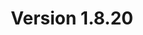 ---
title: "Version 1.8.20"

version_number: "1.8.20"
version_code: "1820"
release_date: "2019-02-27"

packages:
  - type: mybb
    formats:
      - type: zip
        filesize: "2.15 MB"
        checksums:
          - type: md5
            value: 3d1a8c22874af72a1025709f5447f783
          - type: sha1
            value: e3c73a4cf99dbb237c9aa8bce458fe2296acbdee
          - type: sha256
            value: ee96b3eac55ebbbdf86c2057d513c7b015a6d558c7fdf4f297084c3e2f73b212
          - type: sha512
            value: 68d5bcd26cf808bf90414e569cfee91e6ad158ee73cdb8ce7dc3a87a0b883b946674831b4fbbd9c6c81b25c20f802e8f6e303f128aeb5607f40c39b294a8d5e2
        locations:
          - name: resources.mybb.com/downloads/
          - name: github.com/mybb/mybb/releases/

  - type: changed_files
    formats:
      - type: zip
        filesize: "0.85 MB"
        checksums:
          - type: md5
            value: d9377988fdef5e19d105afe7db141543
          - type: sha1
            value: 80c0af41e9148bc84ef7558d6f20d9c859279c9a
          - type: sha256
            value: 31b21c008d63f655f80572fffd8d7c1c465c346580cf920a1535443893766cb7
          - type: sha512
            value: b2446331cc8b62fea579acb7e225344d23347d0e5fa9f3a49df8715aa31a14a29b38b1757f5f11d42983bd07fb59be4ac9b7ae09e6151b9a8f0a445bbb4566ec
        locations:
          - name: resources.mybb.com/downloads/
          - name: github.com/mybb/mybb/releases/

upgrade_script_required: true

comment: "This release includes allowing users to see their unapproved content and view user referrals; compatibility with PHP >= 7.2 has been improved and **[jQuery has been upgraded to 3.0.0](https://github.com/mybb/mybb/pull/3516#issuecomment-448759610), which might affect custom JavaScript code in plugins and themes**."

resolved_issues_number: "42"
resolved_issues_age_median: "4"
resolved_issues_age_mean: "51.5"
resolved_issues_link: "https://github.com/mybb/mybb/issues?q=is%3Aissue%20is%3Aclosed%20label%3As%3Aresolved%20milestone%3A1.8.20"

resolved_security_issues:
  - description: "Reset Password reflected XSS"
    severity: "medium"
    cwe_id: "CWE-79"
    cwe_name: "Cross-site Scripting"
    cwe_type: "reflected"
    cvss_score: "CVSS:3.1/PR:N"
  - description: "ModCP Profile Editor username reflected XSS"
    severity: "medium"
    cwe_id: "CWE-79"
    cwe_name: "Cross-site Scripting"
    cwe_type: "reflected"
    cvss_score: "CVSS:3.1/PR:L"
    reported_by:
      - name: "Jovan Zivanovic"
        affiliation: "MaTRIS Research Group, SBA Research"
  - description: "Predictable CSRF token for guest users"
    severity: "low"
    cwe_id: "CWE-352"
    cwe_name: "Cross-Site Request Forgery"
    cvss_score: "CVSS:3.1/PR:N"
    reported_by:
      - name: "[Devilshakerz](https://community.mybb.com/user-47371.html)"
        affiliation: "MyBB Team"
  - description: "ACP Stylesheet Properties XSS"
    severity: "low"
    cwe_id: "CWE-79"
    cwe_name: "Cross-site Scripting"
    cwe_type: "reflected"
    cvss_score: "CVSS:3.1/PR:H"
    reported_by:
      - name: "[Cillian Collins](https://github.com/Cillian-Collins)"
  - description: "Reset Password username enumeration via email"
    severity: "low"
    cwe_id: "CWE-200"
    cwe_name: "Information Disclosure"
    cvss_score: "CVSS:3.1/PR:N"
    reported_by:
      - name: "Abdullah Md. Shaleh"

changed_language_files_number: "9"

changed_files:
  - admin:
    - inc:
      - class_page.php
    - jscripts:
      - theme_properties.js
    - modules:
      - config:
        - languages.php
        - plugins.php
        - profile_fields.php
        - settings.php
      - forum:
        - management.php
      - home:
        - index.php
      - style:
        - templates.php
        - themes.php
      - user:
        - users.php
  - inc:
    - class_core.php
    - datahandlers:
      - warnings.php
    - functions.php
    - languages:
      - english:
        - admin:
          - config_profile_fields.lang.php
          - user_users.lang.php
        - global.lang.php
        - index.lang.php
        - member.lang.php
        - memberlist.lang.php
        - moderation.lang.php
        - search.lang.php
        - usercp.lang.php
      - english.php
    - functions_user.php
    - functions_search.php
    - class_parser.php
    - functions_image.php
    - class_error.php
    - functions_post.php
    - tasks:
      - versioncheck.php
  - install:
    - resources:
      - mybb_theme.xml
      - output.php
      - settings.xml
      - upgrade12.php
      - upgrade13.php
      - upgrade17.php
      - upgrade30.php
      - upgrade35.php
      - upgrade47.php
  - jscripts:
    - sceditor:
      - editor_themes:
        - default.css
        - famfamfam.png
        - modern.css
        - monocons.css
        - office-toolbar.css
        - office.css
        - square.css
        - mybb.css
      - jquery.sceditor.bbcode.min.js
      - jquery.sceditor.default.min.css
      - jquery.sceditor.min.js
      - jquery.sceditor.xhtml.min.js
      - editor_plugins:
        - bbcode.js
        - format.js
        - undo.js
        - xhtml.js
    - bbcodes_sceditor.js
    - general.js
    - inline_edit.js
    - jquery.js
    - jquery.plugins.js
    - jquery.plugins.min.js
    - report.js
    - post.js
    - thread.js
    - usercp.js
  - css.php
  - editpost.php
  - forumdisplay.php
  - global.php
  - index.php
  - managegroup.php
  - member.php
  - memberlist.php
  - modcp.php
  - newreply.php
  - newthread.php
  - private.php
  - showthread.php
  - usercp.php
  - xmlhttp.php

changed_templates:
  - announcement
  - codebuttons
  - editpost
  - footer
  - footer_showteamlink
  - forumdisplay
  - forumdisplay_threadlist
  - forumdisplay_threadlist_subscription
  - global_modqueue
  - global_modqueue_notice
  - global_unreadreports
  - header
  - headerinclude
  - index_boardstats
  - member_no_referrals
  - member_profile
  - member_profile_modoptions_manageban
  - member_profile_modoptions_manageuser
  - member_profile_referrals
  - member_referral_row
  - member_referrals
  - member_referrals_link
  - member_referrals_popup
  - member_resendactivation
  - member_resetpassword
  - memberlist
  - memberlist_search
  - modal
  - modal_button
  - modcp_announcements_edit
  - modcp_announcements_new
  - modcp_modqueue_posts
  - modcp_modqueue_threads
  - newreply
  - newthread
  - post_attachments_attachment
  - post_javascript
  - private
  - private_orderarrow
  - private_read
  - private_send
  - reputation
  - search
  - showthread
  - usercp_editlists
  - usercp_forumsubscriptions_forum
  - warnings_warn_pm

---